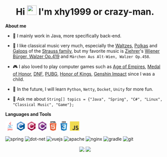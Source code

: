 <h1 align="center">
    Hi <img src="https://raw.githubusercontent.com/iampavangandhi/iampavangandhi/master/gifs/Hi.gif" width="30px" height="30px"> I'm xhy1999 or crazy-man.
</h1>

**About me**

- 💼 I mainly work in Java, more specifically back-end.

- 🎵 I like classical music very much, especially the [Waltzes](https://en.wikipedia.org/wiki/Waltz_(music)), [Polkas](https://en.wikipedia.org/wiki/Polka) and [Galops](https://en.wikipedia.org/wiki/Galop) of the [Strauss family](https://en.wikipedia.org/wiki/Category:Strauss_family), but my favorite music is [Ziehrer](https://en.wikipedia.org/wiki/Carl_Michael_Ziehrer)'s [Wiener Bürger, Walzer Op.419](https://en.wikipedia.org/wiki/List_of_dances_and_marches_by_Karl_Michael_Ziehrer) and `Märchen Aus Alt-Wien, Walzer Op.458`.

- 🎮 I also loved to play computer games such as [Age of Empires](https://en.wikipedia.org/wiki/Age_of_Empires_III), [Medal of Honor](https://en.wikipedia.org/wiki/Medal_of_Honor:_Allied_Assault), [DNF](https://dnf.qq.com/), [PUBG](https://en.wikipedia.org/wiki/PUBG:_Battlegrounds), [Honor of Kings](https://en.wikipedia.org/wiki/Honor_of_Kings), [Genshin Impact](https://en.wikipedia.org/wiki/Genshin_Impact) since I was a child.

- 📖 In the future, I will learn `Python`, `Netty`, `Docket`, `Unity` for more fun.

- 💬 Ask me about ``` String[] topics = {"Java", "Spring", "C#", "Linux", "Classical Music", "Game"}; ```

**Languages and Tools**

<!-- 编程语言 -->
<p align="left"> 
    <img alt="java" height="30" src="https://raw.githubusercontent.com/devicons/devicon/master/icons/java/java-original-wordmark.svg"/>
    <img alt="c" height="30" src="https://raw.githubusercontent.com/devicons/devicon/master/icons/c/c-original.svg"/>
    <img alt="cplusplus" height="30" src="https://raw.githubusercontent.com/devicons/devicon/master/icons/cplusplus/cplusplus-original.svg"/>
    <img alt="csharp" height="30" src="https://raw.githubusercontent.com/devicons/devicon/master/icons/csharp/csharp-original.svg"/>
    <img alt="html5" height="30" src="https://raw.githubusercontent.com/devicons/devicon/master/icons/html5/html5-original-wordmark.svg"/>
    <img alt="css3" height="30" src="https://raw.githubusercontent.com/devicons/devicon/master/icons/css3/css3-original-wordmark.svg"/>
    <img alt="javascript" height="30" src="https://raw.githubusercontent.com/devicons/devicon/master/icons/javascript/javascript-original.svg"/>
</p>
<p align="left">
    <img alt="spring" height="40" src="https://www.vectorlogo.zone/logos/springio/springio-ar21.svg"/>
    <img alt="dot-net" height="40" src="https://www.vectorlogo.zone/logos/dotnet/dotnet-ar21.svg"/>
    <img alt="vuejs" height="40" src="https://www.vectorlogo.zone/logos/vuejs/vuejs-ar21.svg"/>
    <img alt="apache" height="40" src="https://www.vectorlogo.zone/logos/apache/apache-ar21.svg"/>
    <img alt="nginx" height="40" src="https://www.vectorlogo.zone/logos/nginx/nginx-ar21.svg"/>
    <img alt="gradle" height="40" src="https://www.vectorlogo.zone/logos/gradle/gradle-ar21.svg"/>
    <img alt="git" height="40" src="https://www.vectorlogo.zone/logos/git-scm/git-scm-ar21.svg"/>
</p>

<div align="center">
    <img align="center" height="150" src="https://github-readme-stats.vercel.app/api?username=xhy1999&show_icons=true&include_all_commits=true&count_private=true&hide=prs&theme=buefy">
    <img align="center" height="150" src="https://github-readme-stats.vercel.app/api/top-langs/?username=xhy1999&layout=compact&theme=buefy" />
<div>
